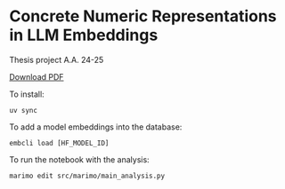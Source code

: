 # Concrete Numeric Representations in LLM Embeddings

Thesis project A.A. 24-25

[Download PDF](https://github.com/heygent/embanalysis/raw/main/thesis/out/gentiletti_emanuele_thesis_24-25.pdf)

To install:

```
uv sync
```

To add a model embeddings into the database:

```
embcli load [HF_MODEL_ID]
```

To run the notebook with the analysis:

```
marimo edit src/marimo/main_analysis.py
```
